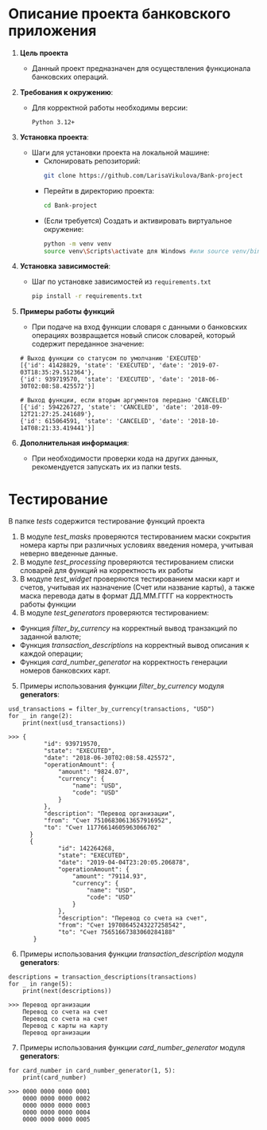 # Описание проекта банковского приложения
1. **Цель проекта**
   - Данный проект предназначен для осуществления функционала банковских операций.
2. **Требования к окружению**:
   - Для корректной работы необходимы версии:
     ```
     Python 3.12+
     ```
3. **Установка проекта**:
   - Шаги для установки проекта на локальной машине:
     - Склонировать репозиторий:
       ```bash
       git clone https://github.com/LarisaVikulova/Bank-project
       ```
     - Перейти в директорию проекта:
       ```bash
       cd Bank-project
       ```
     - (Если требуется) Создать и активировать виртуальное окружение:
       ```bash
       python -m venv venv
       source venv\Scripts\activate для Windows #или source venv/bin/activate для MacOS
       ```

4. **Установка зависимостей**:
   - Шаг по установке зависимостей из `requirements.txt` 
     ```bash
     pip install -r requirements.txt
     ```

5. **Примеры работы функций**
   - При подаче на вход функции словаря с данными о банковских операциях
   возвращается новый список словарей, который содержит переданное значение:
   ```commandline
   # Выход функции со статусом по умолчанию 'EXECUTED'
   [{'id': 41428829, 'state': 'EXECUTED', 'date': '2019-07-03T18:35:29.512364'}, 
   {'id': 939719570, 'state': 'EXECUTED', 'date': '2018-06-30T02:08:58.425572'}]

   # Выход функции, если вторым аргументов передано 'CANCELED'
   [{'id': 594226727, 'state': 'CANCELED', 'date': '2018-09-12T21:27:25.241689'},
   {'id': 615064591, 'state': 'CANCELED', 'date': '2018-10-14T08:21:33.419441'}]
   ```

6. **Дополнительная информация**:
   - При необходимости проверки кода на других данных, рекомендуется запускать их из папки tests.
   
# Тестирование

В папке *tests* содержится тестирование функций проекта

1. В модуле *test_masks* проверяются тестированием маски сокрытия номера карты при различных 
условиях введения номера, учитывая неверно введенные данные.
2. В модуле *test_processing* проверяются тестированием списки словарей для функций на корректность их работы
3. В модуле *test_widget* проверяются тестированием маски карт и счетов, учитывая их назначение (Счет или название 
карты), а также маска перевода даты в формат ДД.ММ.ГГГГ на корректность работы функции
4. В модуле *test_generators* проверяются тестированием:
- Функция *filter_by_currency* на корректный вывод транзакций по заданной валюте;
- Функция *transaction_descriptions* на корректный вывод описания к каждой операции;
- Функция *card_number_generator* на корректность генерации номеров банковских карт.

5. Примеры использования функции *filter_by_currency* модуля **generators**:
```commandline
usd_transactions = filter_by_currency(transactions, "USD")
for _ in range(2):
    print(next(usd_transactions))

>>> {
          "id": 939719570,
          "state": "EXECUTED",
          "date": "2018-06-30T02:08:58.425572",
          "operationAmount": {
              "amount": "9824.07",
              "currency": {
                  "name": "USD",
                  "code": "USD"
              }
          },
          "description": "Перевод организации",
          "from": "Счет 75106830613657916952",
          "to": "Счет 11776614605963066702"
      }
      {
              "id": 142264268,
              "state": "EXECUTED",
              "date": "2019-04-04T23:20:05.206878",
              "operationAmount": {
                  "amount": "79114.93",
                  "currency": {
                      "name": "USD",
                      "code": "USD"
                  }
              },
              "description": "Перевод со счета на счет",
              "from": "Счет 19708645243227258542",
              "to": "Счет 75651667383060284188"
       }
```
6. Примеры использования функции *transaction_description* модуля **generators**:
```commandline
descriptions = transaction_descriptions(transactions)
for _ in range(5):
    print(next(descriptions))

>>> Перевод организации
    Перевод со счета на счет
    Перевод со счета на счет
    Перевод с карты на карту
    Перевод организации
```
7. Примеры использования функции *card_number_generator* модуля **generators**:
```commandline
for card_number in card_number_generator(1, 5):
    print(card_number)

>>> 0000 0000 0000 0001
    0000 0000 0000 0002
    0000 0000 0000 0003
    0000 0000 0000 0004
    0000 0000 0000 0005
```